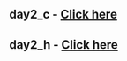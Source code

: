 
## day2_c -  [Click here](https://sanketmahadik191.github.io/React_Assignments/day2_c/)
## day2_h -  [Click here](https://sanketmahadik191.github.io/React_Assignments/day2_h/)


